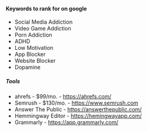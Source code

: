 #### Keywords to rank for on google

- Social Media Addiction
- Video Game Addiction
- Porn Addiction
- ADHD
- Low Motivation
- App Blocker
- Website Blocker
- Dopamine


##### Tools

- ahrefs - $99/mo. - https://ahrefs.com/
- Semrush - $130/mo. - https://www.semrush.com
- Answer The Public - https://answerthepublic.com/
- Hemmingway Editor - https://hemingwayapp.com/
- Grammarly - https://app.grammarly.com/